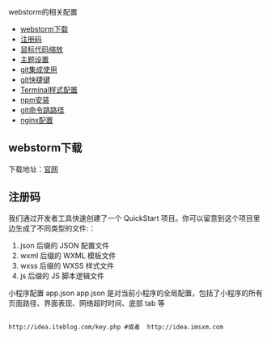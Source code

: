 webstorm的相关配置
* [webstorm下载](#webstorm下载)
* [注册码](#注册码)
* [鼠标代码缩放](#鼠标代码缩放)
* [主题设置](#主题设置)
* [git集成使用](#git集成使用)
* [git快捷键](#git快捷键)
* [Terminal样式配置](#Terminal样式配置)
* [npm安装](#npm安装)
* [git命令跳路径](#git命令跳路径)
* [nginx配置](#nginx配置)


## webstorm下载
下载地址：[官网](https://www.jetbrains.com/webstorm/)

## 注册码
我们通过开发者工具快速创建了一个 QuickStart 项目。你可以留意到这个项目里边生成了不同类型的文件:：
1. json 后缀的 JSON 配置文件
2. wxml 后缀的 WXML 模板文件
3. wxss 后缀的 WXSS 样式文件
4. js 后缀的 JS 脚本逻辑文件

小程序配置 app.json
app.json 是对当前小程序的全局配置，包括了小程序的所有页面路径、界面表现、网络超时时间、底部 tab 等
  ```
  
  http://idea.iteblog.com/key.php #或者  http://idea.imsxm.com
  ```
